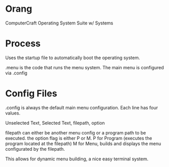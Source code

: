 # Orang
ComputerCraft Operating System Suite w/ Systems

# Process
Uses the startup file to automatically boot the operating system.

.menu is the code that runs the menu system. The main menu is configured via .config

# Config Files
.config is always the default main menu configuration. Each line has four values.

Unselected Text, Selected Text, filepath, option

filepath can either be another menu config or a program path to be executed.
the option flag is either P or M.
    P for Program (executes the program located at the filepath)
    M for Menu, builds and displays the menu configurated by the filepath.

This allows for dynamic menu building, a nice easy terminal system.
